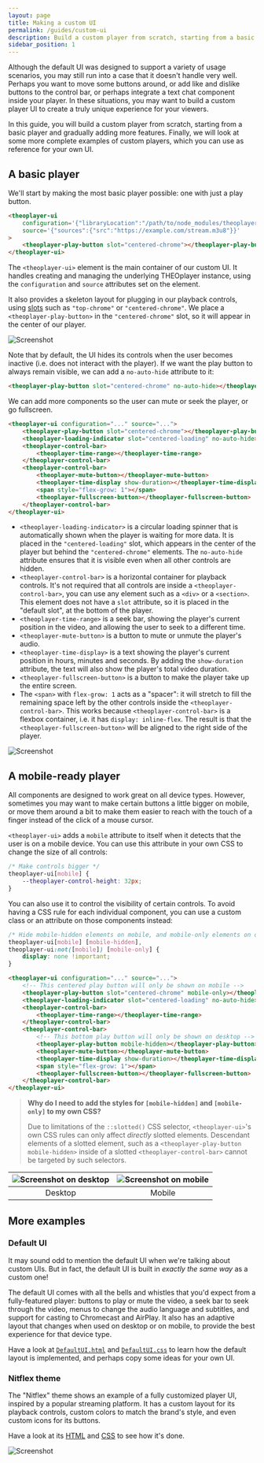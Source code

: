 ```yaml
---
layout: page
title: Making a custom UI
permalink: /guides/custom-ui
description: Build a custom player from scratch, starting from a basic player and gradually adding more features.
sidebar_position: 1
---
```


Although the default UI was designed to support a variety of usage scenarios, you may still run into a case that it doesn't handle very well. Perhaps you want to move some buttons around, or add like and dislike buttons to the control bar, or perhaps integrate a text chat component inside your player. In these situations, you may want to build a custom player UI to create a truly unique experience for your viewers.

In this guide, you will build a custom player from scratch, starting from a basic player and gradually adding more features. Finally, we will look at some more complete examples of custom players, which you can use as reference for your own UI.

## A basic player

We'll start by making the most basic player possible: one with just a play button.

```html
<theoplayer-ui
    configuration='{"libraryLocation":"/path/to/node_modules/theoplayer/","license":"your_theoplayer_license_goes_here"}'
    source='{"sources":{"src":"https://example.com/stream.m3u8"}}'
>
    <theoplayer-play-button slot="centered-chrome"></theoplayer-play-button>
</theoplayer-ui>
```

The `<theoplayer-ui>` element is the main container of our custom UI. It handles creating and managing the underlying THEOplayer instance, using the `configuration` and `source` attributes set on the element.

It also provides a skeleton layout for plugging in our playback controls, using [slots](https://developer.mozilla.org/en-US/docs/Web/Web_Components/Using_templates_and_slots#adding_flexibility_with_slots) such as `"top-chrome"` or `"centered-chrome"`. We place a `<theoplayer-play-button>` in the `"centered-chrome"` slot, so it will appear in the center of our player.

![Screenshot](../assets/custom-ui-basic.png)

Note that by default, the UI hides its controls when the user becomes inactive (i.e. does not interact with the player). If we want the play button to always remain visible, we can add a `no-auto-hide` attribute to it:

```html
<theoplayer-play-button slot="centered-chrome" no-auto-hide></theoplayer-play-button>
```

We can add more components so the user can mute or seek the player, or go fullscreen.

```html
<theoplayer-ui configuration="..." source="...">
    <theoplayer-play-button slot="centered-chrome"></theoplayer-play-button>
    <theoplayer-loading-indicator slot="centered-loading" no-auto-hide></theoplayer-loading-indicator>
    <theoplayer-control-bar>
        <theoplayer-time-range></theoplayer-time-range>
    </theoplayer-control-bar>
    <theoplayer-control-bar>
        <theoplayer-mute-button></theoplayer-mute-button>
        <theoplayer-time-display show-duration></theoplayer-time-display>
        <span style="flex-grow: 1"></span>
        <theoplayer-fullscreen-button></theoplayer-fullscreen-button>
    </theoplayer-control-bar>
</theoplayer-ui>
```

- `<theoplayer-loading-indicator>` is a circular loading spinner that is automatically shown when the player is waiting for more data. It is placed in the `"centered-loading"` slot, which appears in the center of the player but behind the `"centered-chrome"` elements. The `no-auto-hide` attribute ensures that it is visible even when all other controls are hidden.
- `<theoplayer-control-bar>` is a horizontal container for playback controls. It's not required that all controls are inside a `<theoplayer-control-bar>`, you can use any element such as a `<div>` or a `<section>`. This element does not have a `slot` attribute, so it is placed in the "default slot", at the bottom of the player.
- `<theoplayer-time-range>` is a seek bar, showing the player's current position in the video, and allowing the user to seek to a different time.
- `<theoplayer-mute-button>` is a button to mute or unmute the player's audio.
- `<theoplayer-time-display>` is a text showing the player's current position in hours, minutes and seconds. By adding the `show-duration` attribute, the text will also show the player's total video duration.
- `<theoplayer-fullscreen-button>` is a button to make the player take up the entire screen.
- The `<span>` with `flex-grow: 1` acts as a "spacer": it will stretch to fill the remaining space left by the other controls inside the `<theoplayer-control-bar>`. This works because `<theoplayer-control-bar>` is a flexbox container, i.e. it has `display: inline-flex`. The result is that the `<theoplayer-fullscreen-button>` will be aligned to the right side of the player.

![Screenshot](../assets/custom-ui-seekbar.png)

## A mobile-ready player

All components are designed to work great on all device types. However, sometimes you may want to make certain buttons a little bigger on mobile, or move them around a bit to make them easier to reach with the touch of a finger instead of the click of a mouse cursor.

`<theoplayer-ui>` adds a `mobile` attribute to itself when it detects that the user is on a mobile device. You can use this attribute in your own CSS to change the size of all controls:

```css
/* Make controls bigger */
theoplayer-ui[mobile] {
    --theoplayer-control-height: 32px;
}
```

You can also use it to control the visibility of certain controls. To avoid having a CSS rule for each individual component, you can use a custom class or an attribute on those components instead:

```css
/* Hide mobile-hidden elements on mobile, and mobile-only elements on desktop */
theoplayer-ui[mobile] [mobile-hidden],
theoplayer-ui:not([mobile]) [mobile-only] {
    display: none !important;
}
```

```html
<theoplayer-ui configuration="..." source="...">
    <!-- This centered play button will only be shown on mobile -->
    <theoplayer-play-button slot="centered-chrome" mobile-only></theoplayer-play-button>
    <theoplayer-loading-indicator slot="centered-loading" no-auto-hide></theoplayer-loading-indicator>
    <theoplayer-control-bar>
        <theoplayer-time-range></theoplayer-time-range>
    </theoplayer-control-bar>
    <theoplayer-control-bar>
        <!-- This bottom play button will only be shown on desktop -->
        <theoplayer-play-button mobile-hidden></theoplayer-play-button>
        <theoplayer-mute-button></theoplayer-mute-button>
        <theoplayer-time-display show-duration></theoplayer-time-display>
        <span style="flex-grow: 1"></span>
        <theoplayer-fullscreen-button></theoplayer-fullscreen-button>
    </theoplayer-control-bar>
</theoplayer-ui>
```

> **Why do I need to add the styles for `[mobile-hidden]` and `[mobile-only]` to my own CSS?**
>
> Due to limitations of the `::slotted()` CSS selector, `<theoplayer-ui>`'s own CSS rules can only affect _directly_ slotted elements. Descendant elements of a slotted element, such as a `<theoplayer-play-button mobile-hidden>` inside of a slotted `<theoplayer-control-bar>` cannot be targeted by such selectors.

| ![Screenshot on desktop](../assets/custom-ui-desktop.png) | ![Screenshot on mobile](../assets/custom-ui-mobile.png) |
| :-------------------------------------------------------: | :-----------------------------------------------------: |
|                          Desktop                          |                         Mobile                          |

## More examples

### Default UI

It may sound odd to mention the default UI when we're talking about custom UIs. But in fact, the default UI is built in _exactly the same way_ as a custom one!

The default UI comes with all the bells and whistles that you'd expect from a fully-featured player: buttons to play or mute the video, a seek bar to seek through the video, menus to change the audio language and subtitles, and support for casting to Chromecast and AirPlay. It also has an adaptive layout that changes when used on desktop or on mobile, to provide the best experience for that device type.

Have a look at [`DefaultUI.html`](https://github.com/THEOplayer/web-ui/blob/main/src/DefaultUI.html) and [`DefaultUI.css`](https://github.com/THEOplayer/web-ui/blob/main/src/DefaultUI.css) to learn how the default layout is implemented, and perhaps copy some ideas for your own UI.

### Nitflex theme

The "Nitflex" theme shows an example of a fully customized player UI, inspired by a popular streaming platform. It has a custom layout for its playback controls, custom colors to match the brand's style, and even custom icons for its buttons.

Have a look at its [HTML](https://github.com/THEOplayer/web-ui/blob/main/docs/static/open-video-ui/v1/examples/web/nitflex/demo.html) and [CSS](https://github.com/THEOplayer/web-ui/blob/main/docs/static/open-video-ui/v1/examples/web/nitflex/nitflex.css) to see how it's done.

![Screenshot](../assets/nitflex-theme.png)
